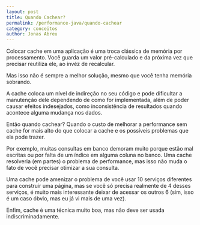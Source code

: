 ```yaml
---
layout: post
title: Quando Cachear?
permalink: /performance-java/quando-cachear
category: conceitos
author: Jonas Abreu
---
```


Colocar cache em uma aplicação é uma troca clássica de memória por processamento. Você guarda um valor
pré-calculado e da próxima vez que precisar reutiliza ele, ao invéz de recalcular.

Mas isso não é sempre a melhor solução, mesmo que você tenha memória sobrando.

A cache coloca um nível de indireção no seu código e pode dificultar a manutenção dele dependendo de 
como for implementada, além de poder causar efeitos indesejados, como inconsistência de resultados
quando acontece alguma mudança nos dados.

Então quando cachear? Quando o custo de melhorar a performance sem cache for mais alto do que colocar
a cache e os possíveis problemas que ela pode trazer.

Por exemplo, muitas consultas em banco demoram muito porque estão mal escritas ou por falta de um índice
em alguma coluna no banco. Uma cache resolveria (em partes) o problema de performance, mas isso não muda
o fato de você precisar otimizar a sua consulta.

Uma cache pode amenizar o problema de você usar 10 serviços diferentes para construir uma página, mas se 
você só precisa realmente de 4 desses serviços, é muito mais interessante deixar de acessar os outros 6 (sim,
isso é um caso óbvio, mas eu já vi mais de uma vez).

Enfim, cache é uma técnica muito boa, mas não deve ser usada indiscriminadamente.
